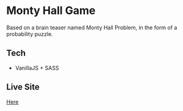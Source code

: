# Monty Hall Game

Based on a brain teaser named Monty Hall Problem, in the form of a probability puzzle.

## Tech

- VanillaJS + SASS

## Live Site

[Here](https://delightful-twilight-e02dba.netlify.app/)
